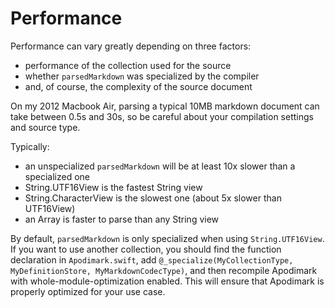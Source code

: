 # Performance

Performance can vary greatly depending on three factors: 

- performance of the collection used for the source
- whether `parsedMarkdown` was specialized by the compiler
- and, of course, the complexity of the source document

On my 2012 Macbook Air, parsing a typical 10MB markdown document can take 
between 0.5s and 30s, so be careful about your compilation settings and source type. 

Typically:
- an unspecialized `parsedMarkdown` will be at least 10x slower than a specialized one
- String.UTF16View is the fastest String view
- String.CharacterView is the slowest one (about 5x slower than UTF16View)
- an Array is faster to parse than any String view

By default, `parsedMarkdown` is only specialized when using `String.UTF16View`. 
If you want to use another collection, you should find the function declaration
in `Apodimark.swift`, add `@_specialize(MyCollectionType, MyDefinitionStore, MyMarkdownCodecType)`, 
and then recompile Apodimark with whole-module-optimization enabled. This will 
ensure that Apodimark is properly optimized for your use case.
